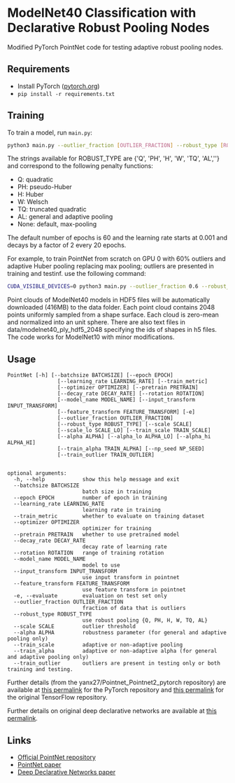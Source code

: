 # ModelNet40 Classification with Declarative Robust Pooling Nodes

Modified PyTorch PointNet code for testing adaptive robust pooling nodes.

## Requirements

- Install PyTorch ([pytorch.org](http://pytorch.org))
- `pip install -r requirements.txt`

## Training

To train a model, run `main.py`:

```bash
python3 main.py --outlier_fraction [OUTLIER_FRACTION] --robust_type [ROBUST_TYPE] --scale [SCALE] --alpha [ALPHA]
```

The strings available for ROBUST_TYPE are {'Q', 'PH', 'H', 'W', 'TQ', 'AL',''} and correspond to the following penalty functions:
- Q: quadratic
- PH: pseudo-Huber
- H: Huber
- W: Welsch
- TQ: truncated quadratic
- AL: general and adaptive pooling
- None: default, max-pooling

The default number of epochs is 60 and the learning rate starts at 0.001 and decays by a factor of 2 every 20 epochs.

For example, to train PointNet from scratch on GPU 0 with 60% outliers and adaptive Huber pooling replacing max pooling; outliers are presented in training and testinf. use the following command:

```bash
CUDA_VISIBLE_DEVICES=0 python3 main.py --outlier_fraction 0.6 --robust_type 'H' --scale 1.0 --epoch 60  --train_scale True --train_outlier True 
```

Point clouds of ModelNet40 models in HDF5 files will be automatically downloaded (416MB) to the data folder. Each point cloud contains 2048 points uniformly sampled from a shape surface. Each cloud is zero-mean and normalized into an unit sphere. There are also text files in data/modelnet40_ply_hdf5_2048 specifying the ids of shapes in h5 files. The code works for ModelNet10 with minor modifications.

## Usage

```
PointNet [-h] [--batchsize BATCHSIZE] [--epoch EPOCH]
                [--learning_rate LEARNING_RATE] [--train_metric]
                [--optimizer OPTIMIZER] [--pretrain PRETRAIN]
                [--decay_rate DECAY_RATE] [--rotation ROTATION]
                [--model_name MODEL_NAME] [--input_transform INPUT_TRANSFORM]
                [--feature_transform FEATURE_TRANSFORM] [-e]
                [--outlier_fraction OUTLIER_FRACTION]
                [--robust_type ROBUST_TYPE] [--scale SCALE]
                [--scale_lo SCALE_LO] [--train_scale TRAIN_SCALE]
                [--alpha ALPHA] [--alpha_lo ALPHA_LO] [--alpha_hi ALPHA_HI]
                [--train_alpha TRAIN_ALPHA] [--np_seed NP_SEED]
                [--train_outlier TRAIN_OUTLIER]


optional arguments:
  -h, --help            show this help message and exit
  --batchsize BATCHSIZE
                        batch size in training
  --epoch EPOCH         number of epoch in training
  --learning_rate LEARNING_RATE
                        learning rate in training
  --train_metric        whether to evaluate on training dataset
  --optimizer OPTIMIZER
                        optimizer for training
  --pretrain PRETRAIN   whether to use pretrained model
  --decay_rate DECAY_RATE
                        decay rate of learning rate
  --rotation ROTATION   range of training rotation
  --model_name MODEL_NAME
                        model to use
  --input_transform INPUT_TRANSFORM
                        use input transform in pointnet
  --feature_transform FEATURE_TRANSFORM
                        use feature transform in pointnet
  -e, --evaluate        evaluation on test set only
  --outlier_fraction OUTLIER_FRACTION
                        fraction of data that is outliers
  --robust_type ROBUST_TYPE
                        use robust pooling {Q, PH, H, W, TQ, AL}
  --scale SCALE         outlier threshold
  --alpha ALPHA         robustness parameter (for general and adaptive pooling only)
  --train_scale         adaptive or non-adaptive pooling
  --train_alpha         adaptive or non-adaptive alpha (for general and adaptive pooling only)
  --train_outlier       outliers are present in testing only or both training and testing.
```

Further details (from the yanx27/Pointnet_Pointnet2_pytorch repository) are available at [this permalink](https://github.com/yanx27/Pointnet_Pointnet2_pytorch/tree/31deedb10b85ec30178df57a6389b2f326f7c970) for the PyTorch repository and 
[this permalink](https://github.com/charlesq34/pointnet/tree/539db60eb63335ae00fe0da0c8e38c791c764d2b) for the original TensorFlow repository.

Further details on original deep declarative networks are available at [this permalink](https://github.com/anucvml/ddn).

## Links
- [Official PointNet repository](https://github.com/charlesq34/pointnet)
- [PointNet paper](http://openaccess.thecvf.com/content_cvpr_2017/papers/Qi_PointNet_Deep_Learning_CVPR_2017_paper.pdf)
- [Deep Declarative Networks paper](https://arxiv.org/pdf/1909.04866.pdf)

